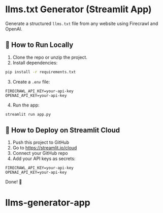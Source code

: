 # llms.txt Generator (Streamlit App)

Generate a structured `llms.txt` file from any website using Firecrawl and OpenAI.

## 🔧 How to Run Locally

1. Clone the repo or unzip the project.
2. Install dependencies:

```bash
pip install -r requirements.txt
```

3. Create a `.env` file:

```
FIRECRAWL_API_KEY=your-api-key
OPENAI_API_KEY=your-api-key
```

4. Run the app:

```bash
streamlit run app.py
```

## 🚀 How to Deploy on Streamlit Cloud

1. Push this project to GitHub
2. Go to https://streamlit.io/cloud
3. Connect your GitHub repo
4. Add your API keys as secrets:

```
FIRECRAWL_API_KEY=your-api-key
OPENAI_API_KEY=your-api-key
```

Done! 🎉
# llms-generator-app
